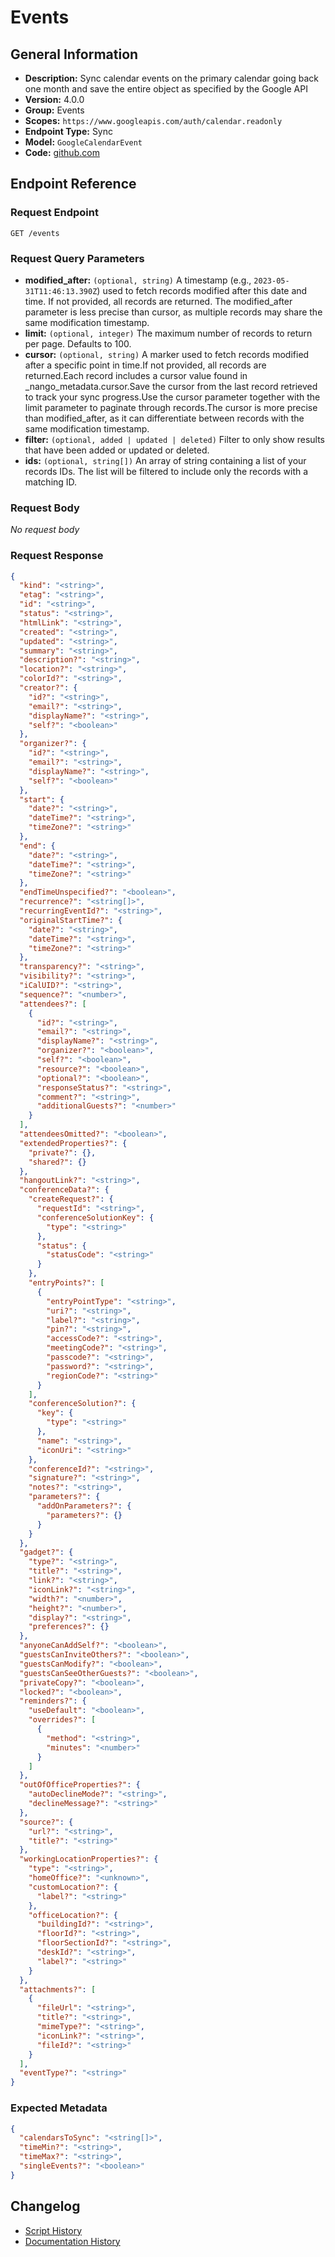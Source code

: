 <!-- BEGIN GENERATED CONTENT -->
# Events

## General Information

- **Description:** Sync calendar events on the primary calendar going back one month and
save the entire object as specified by the Google API
- **Version:** 4.0.0
- **Group:** Events
- **Scopes:** `https://www.googleapis.com/auth/calendar.readonly`
- **Endpoint Type:** Sync
- **Model:** `GoogleCalendarEvent`
- **Code:** [github.com](https://github.com/NangoHQ/integration-templates/tree/main/integrations/google-calendar/syncs/events.ts)


## Endpoint Reference

### Request Endpoint

`GET /events`

### Request Query Parameters

- **modified_after:** `(optional, string)` A timestamp (e.g., `2023-05-31T11:46:13.390Z`) used to fetch records modified after this date and time. If not provided, all records are returned. The modified_after parameter is less precise than cursor, as multiple records may share the same modification timestamp.
- **limit:** `(optional, integer)` The maximum number of records to return per page. Defaults to 100.
- **cursor:** `(optional, string)` A marker used to fetch records modified after a specific point in time.If not provided, all records are returned.Each record includes a cursor value found in _nango_metadata.cursor.Save the cursor from the last record retrieved to track your sync progress.Use the cursor parameter together with the limit parameter to paginate through records.The cursor is more precise than modified_after, as it can differentiate between records with the same modification timestamp.
- **filter:** `(optional, added | updated | deleted)` Filter to only show results that have been added or updated or deleted.
- **ids:** `(optional, string[])` An array of string containing a list of your records IDs. The list will be filtered to include only the records with a matching ID.

### Request Body

_No request body_

### Request Response

```json
{
  "kind": "<string>",
  "etag": "<string>",
  "id": "<string>",
  "status": "<string>",
  "htmlLink": "<string>",
  "created": "<string>",
  "updated": "<string>",
  "summary": "<string>",
  "description?": "<string>",
  "location?": "<string>",
  "colorId?": "<string>",
  "creator?": {
    "id?": "<string>",
    "email?": "<string>",
    "displayName?": "<string>",
    "self?": "<boolean>"
  },
  "organizer?": {
    "id?": "<string>",
    "email?": "<string>",
    "displayName?": "<string>",
    "self?": "<boolean>"
  },
  "start": {
    "date?": "<string>",
    "dateTime?": "<string>",
    "timeZone?": "<string>"
  },
  "end": {
    "date?": "<string>",
    "dateTime?": "<string>",
    "timeZone?": "<string>"
  },
  "endTimeUnspecified?": "<boolean>",
  "recurrence?": "<string[]>",
  "recurringEventId?": "<string>",
  "originalStartTime?": {
    "date?": "<string>",
    "dateTime?": "<string>",
    "timeZone?": "<string>"
  },
  "transparency?": "<string>",
  "visibility?": "<string>",
  "iCalUID?": "<string>",
  "sequence?": "<number>",
  "attendees?": [
    {
      "id?": "<string>",
      "email?": "<string>",
      "displayName?": "<string>",
      "organizer?": "<boolean>",
      "self?": "<boolean>",
      "resource?": "<boolean>",
      "optional?": "<boolean>",
      "responseStatus?": "<string>",
      "comment?": "<string>",
      "additionalGuests?": "<number>"
    }
  ],
  "attendeesOmitted?": "<boolean>",
  "extendedProperties?": {
    "private?": {},
    "shared?": {}
  },
  "hangoutLink?": "<string>",
  "conferenceData?": {
    "createRequest?": {
      "requestId": "<string>",
      "conferenceSolutionKey": {
        "type": "<string>"
      },
      "status": {
        "statusCode": "<string>"
      }
    },
    "entryPoints?": [
      {
        "entryPointType": "<string>",
        "uri?": "<string>",
        "label?": "<string>",
        "pin?": "<string>",
        "accessCode?": "<string>",
        "meetingCode?": "<string>",
        "passcode?": "<string>",
        "password?": "<string>",
        "regionCode?": "<string>"
      }
    ],
    "conferenceSolution?": {
      "key": {
        "type": "<string>"
      },
      "name": "<string>",
      "iconUri": "<string>"
    },
    "conferenceId?": "<string>",
    "signature?": "<string>",
    "notes?": "<string>",
    "parameters?": {
      "addOnParameters?": {
        "parameters?": {}
      }
    }
  },
  "gadget?": {
    "type?": "<string>",
    "title?": "<string>",
    "link?": "<string>",
    "iconLink?": "<string>",
    "width?": "<number>",
    "height?": "<number>",
    "display?": "<string>",
    "preferences?": {}
  },
  "anyoneCanAddSelf?": "<boolean>",
  "guestsCanInviteOthers?": "<boolean>",
  "guestsCanModify?": "<boolean>",
  "guestsCanSeeOtherGuests?": "<boolean>",
  "privateCopy?": "<boolean>",
  "locked?": "<boolean>",
  "reminders?": {
    "useDefault": "<boolean>",
    "overrides?": [
      {
        "method": "<string>",
        "minutes": "<number>"
      }
    ]
  },
  "outOfOfficeProperties?": {
    "autoDeclineMode?": "<string>",
    "declineMessage?": "<string>"
  },
  "source?": {
    "url?": "<string>",
    "title?": "<string>"
  },
  "workingLocationProperties?": {
    "type": "<string>",
    "homeOffice?": "<unknown>",
    "customLocation?": {
      "label?": "<string>"
    },
    "officeLocation?": {
      "buildingId?": "<string>",
      "floorId?": "<string>",
      "floorSectionId?": "<string>",
      "deskId?": "<string>",
      "label?": "<string>"
    }
  },
  "attachments?": [
    {
      "fileUrl": "<string>",
      "title?": "<string>",
      "mimeType?": "<string>",
      "iconLink?": "<string>",
      "fileId?": "<string>"
    }
  ],
  "eventType?": "<string>"
}
```

### Expected Metadata

```json
{
  "calendarsToSync": "<string[]>",
  "timeMin?": "<string>",
  "timeMax?": "<string>",
  "singleEvents?": "<boolean>"
}
```

## Changelog

- [Script History](https://github.com/NangoHQ/integration-templates/commits/main/integrations/google-calendar/syncs/events.ts)
- [Documentation History](https://github.com/NangoHQ/integration-templates/commits/main/integrations/google-calendar/syncs/events.md)

<!-- END  GENERATED CONTENT -->

